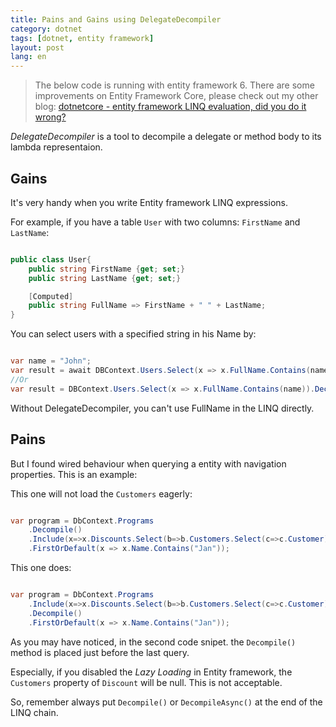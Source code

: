 ```yaml
---
title: Pains and Gains using DelegateDecompiler  
category: dotnet  
tags: [dotnet, entity framework]  
layout: post  
lang: en
---
```


 > The below code is running with entity framework 6. There are some improvements on Entity Framework Core, please check out my other blog: [dotnetcore - entity framework LINQ evaluation, did you do it wrong?](/dotnetcore/2019/01/10/entity-framework-core-linq-evaluation)

*DelegateDecompiler* is a tool to decompile a delegate or method body to its lambda representaion. 

## Gains

It's very handy when you write Entity framework LINQ expressions.

For example, if you have a table `User` with two columns: `FirstName` and `LastName`:

```csharp

public class User{
    public string FirstName {get; set;}
    public string LastName {get; set;}

    [Computed]
    public string FullName => FirstName + " " + LastName; 
}

```

You can select users with a specified string in his Name by:

```csharp

var name = "John";
var result = await DBContext.Users.Select(x => x.FullName.Contains(name)).DecompileAsync().ToListAsync();
//Or
var result = DBContext.Users.Select(x => x.FullName.Contains(name)).Decompile().ToList();

```

Without DelegateDecompiler, you can't use FullName in the LINQ directly.

## Pains

But I found wired behaviour when querying a entity with navigation properties. This is an example:

This one will not load the `Customers` eagerly: 

```csharp

var program = DbContext.Programs
    .Decompile()
    .Include(x=>x.Discounts.Select(b=>b.Customers.Select(c=>c.Customer)))
    .FirstOrDefault(x => x.Name.Contains("Jan"));

```

This one does:

```csharp

var program = DbContext.Programs
    .Include(x=>x.Discounts.Select(b=>b.Customers.Select(c=>c.Customer)))
    .Decompile()
    .FirstOrDefault(x => x.Name.Contains("Jan"));

```

As you may have noticed, in the second code snipet. the `Decompile()` method is placed just before the last query.

Especially, if you disabled the *Lazy Loading* in Entity framework, the `Customers` property of `Discount` will be null. This is not acceptable.

So, remember always put `Decompile()` or `DecompileAsync()` at the end of the LINQ chain.